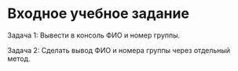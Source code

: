 # Входное учебное задание
Задача 1: Вывести в консоль ФИО и номер группы.

Задача 2: Сделать вывод ФИО и номера группы через отдельный метод.
